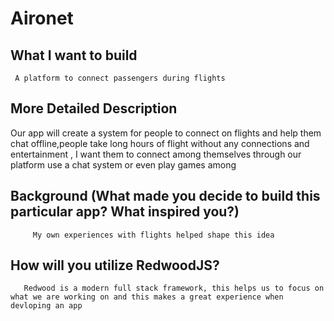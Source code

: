# Aironet

## What I want to build
     A platform to connect passengers during flights 
## More Detailed Description
   Our app will create a system for people to connect on flights and help them chat offline,people take long hours of flight without any connections and entertainment , I want them to connect among themselves through our platform use a chat system  or even play games among
## Background (What made you decide to build this particular app? What inspired you?)
         My own experiences with flights helped shape this idea
## How will you utilize RedwoodJS?
       Redwood is a modern full stack framework, this helps us to focus on what we are working on and this makes a great experience when devloping an app
